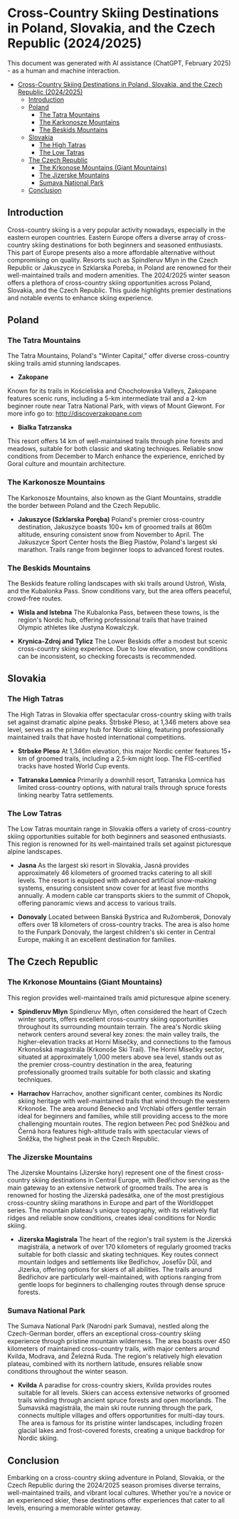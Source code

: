 # Cross-Country Skiing Destinations in Poland, Slovakia, and the Czech Republic (2024/2025)
<!--- ![biegowki] (biegowki.jpg) -->

This document was generated with AI assistance (ChatGPT, February 2025) - as a human and machine interaction.

- [Cross-Country Skiing Destinations in Poland, Slovakia, and the Czech Republic (2024/2025)](#cross-country-skiing-destinations-in-poland-slovakia-and-the-czech-republic-20242025)
  - [Introduction](#introduction)
  - [Poland](#poland)
    - [The Tatra Mountains](#the-tatra-mountains)
    - [The Karkonosze Mountains](#the-karkonosze-mountains)
    - [The Beskids Mountains](#the-beskids-mountains)
  - [Slovakia](#slovakia)
    - [The High Tatras](#the-high-tatras)
    - [The Low Tatras](#the-low-tatras)
  - [The Czech Republic](#the-czech-republic)
    - [The Krkonose Mountains (Giant Mountains)](#the-krkonose-mountains-giant-mountains)
    - [The Jizerske Mountains](#the-jizerske-mountains)
    - [Sumava National Park](#sumava-national-park)
  - [Conclusion](#conclusion)

## Introduction
Cross-country skiing is a very popular activity nowadays, especially in the eastern europen countries. Eastern Europe offers a diverse array of cross-country skiing destinations for both beginners and seasoned enthusiasts. This part of Europe presents also a more affordable alternative without compromising on quality. Resorts such as Spindleruv Mlyn in the Czech Republic or Jakuszyce in Szklarska Poreba, in Poland are renowned for their well-maintained trails and modern amenities. The 2024/2025 winter season offers a plethora of cross-country skiing opportunities across Poland, Slovakia, and the Czech Republic. This guide highlights premier destinations and notable events to enhance skiing experience.
<!--- table with some statistics --> 

## Poland

### The Tatra Mountains
The Tatra Mountains, Poland's "Winter Capital," offer diverse cross-country skiing trails amid stunning landscapes.

- **Zakopane**
 <!--- add picture --> 
Known for its trails in Kościeliska and Chochołowska Valleys, Zakopane features scenic runs, including a 5-km intermediate trail and a 2-km beginner route near Tatra National Park, with views of Mount Giewont.
For more info go to: http://discoverzakopane.com

- **Bialka Tatrzanska**
  <!--- add picture --> 
This resort offers 14 km of well-maintained trails through pine forests and meadows, suitable for both classic and skating techniques. Reliable snow conditions from December to March enhance the experience, enriched by Goral culture and mountain architecture.

### The Karkonosze Mountains
The Karkonosze Mountains, also known as the Giant Mountains, straddle the border between Poland and the Czech Republic.

- **Jakuszyce (Szklarska Poręba)**
Poland's premier cross-country destination, Jakuszyce boasts 100+ km of groomed trails at 860m altitude, ensuring consistent snow from November to April. The Jakuszyce Sport Center hosts the Bieg Piastów, Poland's largest ski marathon. Trails range from beginner loops to advanced forest routes.

### The Beskids Mountains
The Beskids feature rolling landscapes with ski trails around Ustroń, Wisła, and the Kubalonka Pass. Snow conditions vary, but the area offers peaceful, crowd-free routes.

- **Wisla and Istebna**
The Kubalonka Pass, between these towns, is the region's Nordic hub, offering professional trails that have trained Olympic athletes like Justyna Kowalczyk.

- **Krynica-Zdroj and Tylicz**
The Lower Beskids offer a modest but scenic cross-country skiing experience. Due to low elevation, snow conditions can be inconsistent, so checking forecasts is recommended.

## Slovakia

### The High Tatras
The High Tatras in Slovakia offer spectacular cross-country skiing with trails set against dramatic alpine peaks. Štrbské Pleso, at 1,346 meters above sea level, serves as the primary hub for Nordic skiing, featuring professionally maintained trails that have hosted international competitions.

- **Strbske Pleso**
At 1,346m elevation, this major Nordic center features 15+ km of groomed trails, including a 2.5-km night loop. The FIS-certified tracks have hosted World Cup events.

- **Tatranska Lomnica**
Primarily a downhill resort, Tatranska Lomnica has limited cross-country options, with natural trails through spruce forests linking nearby Tatra settlements.

### The Low Tatras
The Low Tatras mountain range in Slovakia offers a variety of cross-country skiing opportunities suitable for both beginners and seasoned enthusiasts. This region is renowned for its well-maintained trails set against picturesque alpine landscapes.

- **Jasna**
As the largest ski resort in Slovakia, Jasná provides approximately 46 kilometers of groomed tracks catering to all skill levels. The resort is equipped with advanced artificial snow-making systems, ensuring consistent snow cover for at least five months annually. A modern cable car transports skiers to the summit of Chopok, offering panoramic views and access to various trails. 

- **Donovaly**
 Located between Banská Bystrica and Ružomberok, Donovaly offers over 18 kilometers of cross-country tracks. The area is also home to the Funpark Donovaly, the largest children's ski center in Central Europe, making it an excellent destination for families.

## The Czech Republic

### The Krkonose Mountains (Giant Mountains)
This region provides well-maintained trails amid picturesque alpine scenery.

- **Spindleruv Mlyn**
Spindleruv Mlyn, often considered the heart of Czech winter sports, offers excellent cross-country skiing opportunities throughout its surrounding mountain terrain. The area's Nordic skiing network centers around several key zones: the main valley trails, the higher-elevation tracks at Horní Mísečky, and connections to the famous Krkonošská magistrála (Krkonoše Ski Trail). The Horní Mísečky sector, situated at approximately 1,000 meters above sea level, stands out as the premier cross-country destination in the area, featuring professionally groomed trails suitable for both classic and skating techniques.

- **Harrachov**
Harrachov, another significant center, combines its Nordic skiing heritage with well-maintained trails that wind through the western Krkonoše. The area around Benecko and Vrchlabí offers gentler terrain ideal for beginners and families, while still providing access to the more challenging mountain routes. The region between Pec pod Sněžkou and Černá hora features high-altitude trails with spectacular views of Sněžka, the highest peak in the Czech Republic.

### The Jizerske Mountains
The Jizerske Mountains (Jizerske hory) represent one of the finest cross-country skiing destinations in Central Europe, with Bedřichov serving as the main gateway to an extensive network of groomed trails. The area is renowned for hosting the Jizerská padesátka, one of the most prestigious cross-country skiing marathons in Europe and part of the Worldloppet series. The mountain plateau's unique topography, with its relatively flat ridges and reliable snow conditions, creates ideal conditions for Nordic skiing.

- **Jizerska Magistrala**
The heart of the region's trail system is the Jizerská magistrála, a network of over 170 kilometers of regularly groomed tracks suitable for both classic and skating techniques. Key routes connect mountain lodges and settlements like Bedřichov, Josefův Důl, and Jizerka, offering options for skiers of all abilities. The trails around Bedřichov are particularly well-maintained, with options ranging from gentle loops for beginners to challenging routes through dense spruce forests.

### Sumava National Park
The Sumava National Park (Narodní park Sumava), nestled along the Czech-German border, offers an exceptional cross-country skiing experience through pristine mountain wilderness. The area boasts over 450 kilometers of maintained cross-country trails, with major centers around Kvilda, Modrava, and Železná Ruda. The region's relatively high elevation plateau, combined with its northern latitude, ensures reliable snow conditions throughout the winter season.

- **Kvilda**
A paradise for cross-country skiers, Kvilda provides routes suitable for all levels. Skiers can access extensive networks of groomed trails winding through ancient spruce forests and open moorlands. The Šumavská magistrála, the main ski route running through the park, connects multiple villages and offers opportunities for multi-day tours. The area is famous for its pristine winter landscapes, including frozen glacial lakes and frost-covered forests, creating a unique backdrop for Nordic skiing.

## Conclusion
Embarking on a cross-country skiing adventure in Poland, Slovakia, or the Czech Republic during the 2024/2025 season promises diverse terrains, well-maintained trails, and vibrant local cultures. Whether you're a novice or an experienced skier, these destinations offer experiences that cater to all levels, ensuring a memorable winter getaway.


